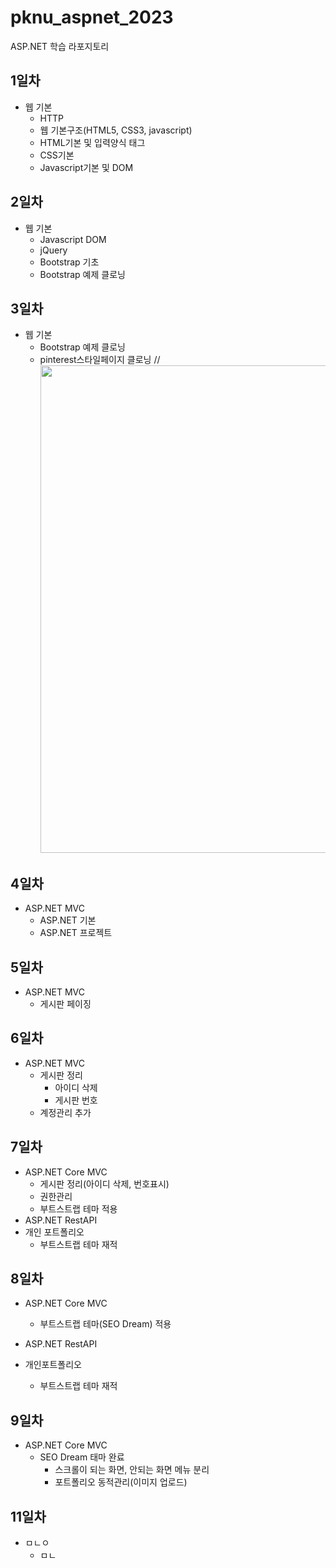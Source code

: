 # pknu_aspnet_2023
ASP.NET 학습 라포지토리

## 1일차
- 웹 기본
  - HTTP
  - 웹 기본구조(HTML5, CSS3, javascript)
  - HTML기본 및 입력양식 태그
  - CSS기본
  - Javascript기본 및 DOM

## 2일차
- 웹 기본
  - Javascript DOM
  - jQuery
  - Bootstrap 기초
  - Bootstrap 예제 클로닝

## 3일차
- 웹 기본
  - Bootstrap 예제 클로닝  
  - pinterest스타일페이지 클로닝
// <img src ="" width="780" />

## 4일차
- ASP.NET MVC
  - ASP.NET 기본
  - ASP.NET 프로젝트

## 5일차
- ASP.NET MVC
  - 게시판 페이징

## 6일차
- ASP.NET MVC
  - 게시판 정리
    - 아이디 삭제
    - 게시판 번호
  - 계정관리 추가

## 7일차
- ASP.NET Core MVC
  - 게시판 정리(아이디 삭제, 번호표시)
  - 권한관리
  - 부트스트랩 테마 적용
- ASP.NET RestAPI
- 개인 포트폴리오
  - 부트스트랩 테마 재적

## 8일차
- ASP.NET Core MVC
  - 부트스트랩 테마(SEO Dream) 적용

- ASP.NET RestAPI
- 개인포트폴리오
  - 부트스트랩 테마 재적

## 9일차
- ASP.NET Core MVC
  - SEO Dream 태마 완료
    - 스크롤이 되는 화면, 안되는 화면 메뉴 분리
    - 포트폴리오 동적관리(이미지 업로드)

## 11일차
- ㅁㄴㅇ
  - ㅁㄴ
